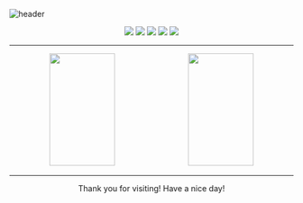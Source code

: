 <!-- 헤더 이미지 (핑크 + 하늘색 그라디언트) -->
![header](https://capsule-render.vercel.app/api?type=waving&color=gradient&height=280&section=header&text=Hi%20welcome!&fontSize=45&fontColor=ffffff&fontAlign=50&desc=Welcome%20to%20my%20GitHub%20profile!&descAlign=50&descSize=18&gradientDirection=horizontal&customColorList=FDC5F5,AEE2FF)

<!-- 배지 (기술 스택) -->
<p align="center">
  <img src="https://img.shields.io/badge/Python-FDD9E5?style=for-the-badge&logo=Python&logoColor=3776AB"/>
  <img src="https://img.shields.io/badge/HTML-FFC0CB?style=for-the-badge&logo=html5&logoColor=white"/>
  <img src="https://img.shields.io/badge/CSS-AEE2FF?style=for-the-badge&logo=css3&logoColor=white"/>
  <img src="https://img.shields.io/badge/JavaScript-FFD1DC?style=for-the-badge&logo=javascript&logoColor=white"/>
  <img src="https://img.shields.io/badge/Linux-FFB6C1?style=for-the-badge&logo=linux&logoColor=black"/>
</p>

---

<!-- GitHub Stats -->
<p align="center">
  <img src="https://github-readme-stats.vercel.app/api?username=jf3hirh4&show_icons=true&theme=rose_pine&icon_color=ffb6c1&title_color=ff9aa2&text_color=ffffff&bg_color=ffdde1" width="48%" style="height: 200;"/>
  <img src="https://github-readme-stats.vercel.app/api/top-langs/?username=jf3hirh4&layout=compact&theme=rose_pine&title_color=ffb6c1&text_color=ffffff&bg_color=ffdde1" width="48%" style="height: 200;"/>
</p>

---



<!-- 푸터 -->
<p align="center">
  Thank you for visiting! Have a nice day!
</p>
